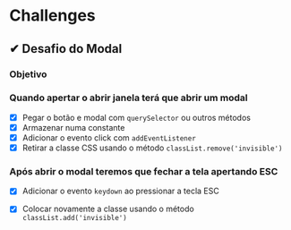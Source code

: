 # Challenges

## ✔ Desafio do Modal

### **Objetivo**

### **Quando apertar o abrir janela terá que abrir um modal**

- [X]  Pegar o botão e modal com ```querySelector``` ou outros métodos
- [X]  Armazenar numa constante
- [X]  Adicionar o evento click com ```addEventListener```
- [X]  Retirar a classe CSS usando o método ```classList.remove('invisible')```

### **Após abrir o modal teremos que fechar a tela apertando ESC**

- [X]  Adicionar o evento ```keydown``` ao pressionar a tecla ESC
- [X]  Colocar novamente a classe  usando o método ```classList.add('invisible')```

